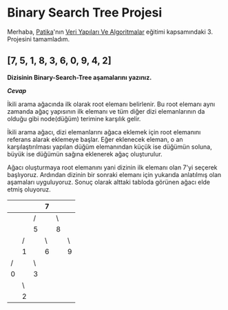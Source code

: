 # Binary Search Tree Projesi

Merhaba, [Patika](https://www.patika.dev)'nın [Veri Yapıları Ve Algoritmalar](https://app.patika.dev/courses/veri-yapilari-ve-algoritmalar) eğitimi kapsamındaki 3. Projesini tamamladım.

## [7, 5, 1, 8, 3, 6, 0, 9, 4, 2] 

**Dizisinin Binary-Search-Tree aşamalarını yazınız.**

***Cevap***

İkili arama ağacında ilk olarak root elemanı belirlenir. Bu root elemanı aynı zamanda ağaç yapısının ilk elemanı ve tüm diğer dizi elemanlarının da olduğu gibi node(düğüm) terimine karşılık gelir.

İkili arama ağacı, dizi elemanlarını ağaca eklemek için root elemanını referans alarak eklemeye başlar. Eğer eklenecek eleman, o an karşılaştırılması yapılan düğüm elemanından küçük ise düğümün soluna, büyük ise düğümün sağına eklenerek ağaç oluşturulur.

Ağacı oluşturmaya root elemanını yani dizinin ilk elemanı olan 7'yi seçerek başlıyoruz. Ardından dizinin bir sonraki elemanı için yukarıda anlatılmış olan aşamaları uyguluyoruz. Sonuç olarak alttaki tabloda görünen ağacı elde etmiş oluyoruz.

|   |    |    | 7  |    |    |
| - | -- | -- | -- | -- | -- |
|   |    | /  |    | \\ |    |
|   |    | 5  |    | 8  |    |
|   | /  |    | \\ |    | \\ |
|   | 1  |    | 6  |    | 9  |
| / |    | \\ |    |    |    |
| 0 |    | 3  |    |    |    |
|   | \\ |    |    |    |    |
|   | 2  |    |    |    |    |
